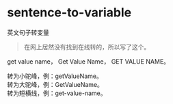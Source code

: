 # sentence-to-variable

英文句子转变量

> 在网上居然没有找到在线转的，所以写了这个。

get value name，
Get Value Name，
GET VALUE NAME。

转为小驼峰，例：getValueName。  
转为大驼峰，例：GetValueName。  
转为短横线，例：get-value-name。
